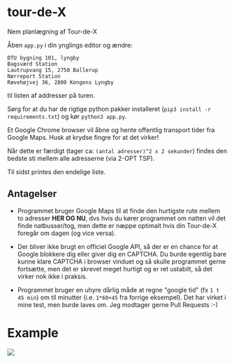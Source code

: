 # tour-de-X
Nem planlægning af Tour-de-X

Åben `app.py` i din ynglings editor og ændre:

```
DTU bygning 101, lyngby
Bagsværd Station
Lautrupvang 15, 2750 Ballerup
Nørreport Station
Rævehøjvej 36, 2800 Kongens Lyngby
```

til listen af addresser på turen.

Sørg for at du har de rigtige python pakker installeret (`pip3 install -r requirements.txt`) og kør `python3 app.py`.

Et Google Chrome browser vil åbne og hente offentlig transport tider fra Google Maps. Husk at krydse fingre for at det virker!

Når dette er færdigt (tager ca: `(antal adresser)^2 x 2 sekunder`) findes den bedste sti mellem alle adresserne (via 2-OPT TSP).

Til sidst printes den endelige liste.


## Antagelser

 * Programmet bruger Google Maps til at finde den hurtigste rute mellem to adresser **HER OG NU**, dvs hvis du kører programmet om natten vil det finde natbusser/tog, men dette er næppe optimalt hvis din Tour-de-X foregår om dagen (og vice versa).

 * Der bliver ikke brugt en officiel Google API, så der er en chance for at Google blokkere dig eller giver dig en CAPTCHA.  Du burde egentlig bare kunne klare CAPTCHA i browser vinduet og så skulle programmet gerne fortsætte, men det er skrevet meget hurtigt og er ret ustabilt, så det virker nok ikke i praksis.

 * Programmet bruger en uhyre dårlig måde at regne "google tid" (fx `1 t 45 min`) om til minutter (i.e. `1*60+45` fra forrige eksempel).  Det har virket i mine test, men burde laves om.  Jeg modtager gerne Pull Requests :-)


# Example
![](example.gif)
